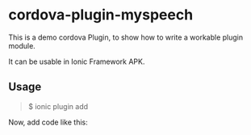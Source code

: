 # cordova-plugin-myspeech

This is a demo cordova Plugin, to show how to write a
workable plugin module.

It can be usable in Ionic Framework APK.

## Usage

> $ ionic plugin add

Now, add code like this:
